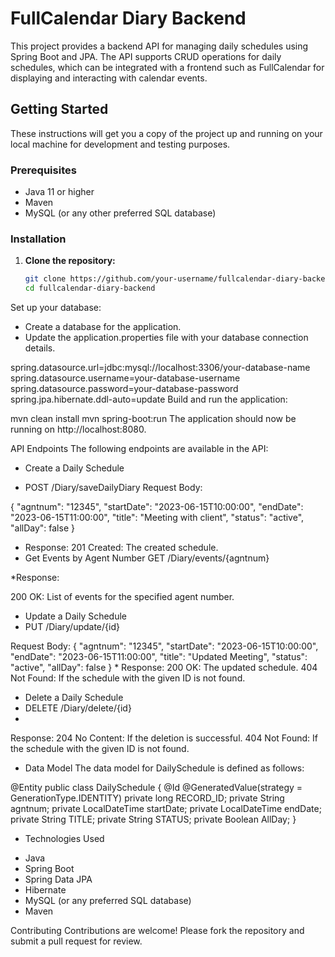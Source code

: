 # FullCalendar Diary Backend

This project provides a backend API for managing daily schedules using Spring Boot and JPA. The API supports CRUD operations for daily schedules, which can be integrated with a frontend such as FullCalendar for displaying and interacting with calendar events.

## Getting Started

These instructions will get you a copy of the project up and running on your local machine for development and testing purposes.

### Prerequisites

- Java 11 or higher
- Maven
- MySQL (or any other preferred SQL database)

### Installation

1. **Clone the repository:**
   ```sh
   git clone https://github.com/your-username/fullcalendar-diary-backend.git
   cd fullcalendar-diary-backend
Set up your database:

* Create a database for the application.
* Update the application.properties file with your database connection details.

spring.datasource.url=jdbc:mysql://localhost:3306/your-database-name
spring.datasource.username=your-database-username
spring.datasource.password=your-database-password
spring.jpa.hibernate.ddl-auto=update
Build and run the application:

mvn clean install
mvn spring-boot:run
The application should now be running on http://localhost:8080.

API Endpoints
The following endpoints are available in the API:

* Create a Daily Schedule

* POST /Diary/saveDailyDiary
Request Body:

{
  "agntnum": "12345",
  "startDate": "2023-06-15T10:00:00",
  "endDate": "2023-06-15T11:00:00",
  "title": "Meeting with client",
  "status": "active",
  "allDay": false
}

* Response:
201 Created: The created schedule.
* Get Events by Agent Number
GET /Diary/events/{agntnum}

*Response:

200 OK: List of events for the specified agent number.

* Update a Daily Schedule
* PUT /Diary/update/{id}
  
Request Body:
{
  "agntnum": "12345",
  "startDate": "2023-06-15T10:00:00",
  "endDate": "2023-06-15T11:00:00",
  "title": "Updated Meeting",
  "status": "active",
  "allDay": false
}
*
Response:
200 OK: The updated schedule.
404 Not Found: If the schedule with the given ID is not found.

* Delete a Daily Schedule
* DELETE /Diary/delete/{id}
* 
Response:
204 No Content: If the deletion is successful.
404 Not Found: If the schedule with the given ID is not found.
  
* Data Model
The data model for DailySchedule is defined as follows:

@Entity
public class DailySchedule {
    @Id
    @GeneratedValue(strategy = GenerationType.IDENTITY)
    private long RECORD_ID;
    private String agntnum;
    private LocalDateTime startDate;
    private LocalDateTime endDate;
    private String TITLE;
    private String STATUS;
    private Boolean AllDay;
}

* Technologies Used
 - Java
 - Spring Boot
 - Spring Data JPA
 - Hibernate
 - MySQL (or any preferred SQL database)
 - Maven
   
Contributing
Contributions are welcome! Please fork the repository and submit a pull request for review.
